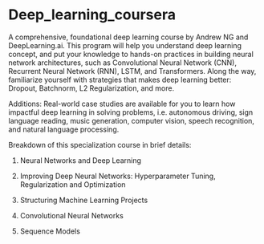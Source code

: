 # Deep_learning_coursera

A comprehensive, foundational deep learning course by Andrew NG and DeepLearning.ai. This program will help you understand deep learning concept, and put your knowledge to hands-on practices in building neural network architectures, such as Convolutional Neural Network (CNN), Recurrent Neural Network (RNN), LSTM, and Transformers. Along the way, familiarize yourself with strategies that makes deep learning better: Dropout, Batchnorm, L2 Regularization, and more. 

Additions: Real-world case studies are available for you to learn how impactful deep learning in solving problems, i.e. autonomous driving, sign language reading, music generation, computer vision, speech recognition, and natural language processing.


Breakdown of this specialization course in brief details:

1. Neural Networks and Deep Learning

2. Improving Deep Neural Networks: Hyperparameter Tuning, Regularization and Optimization

3. Structuring Machine Learning Projects

4. Convolutional Neural Networks

5. Sequence Models
